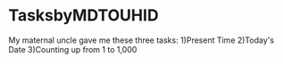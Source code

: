 # TasksbyMDTOUHID
 My maternal uncle gave me these three tasks:
1)Present Time
2)Today's Date
3)Counting up from 1 to 1,000
